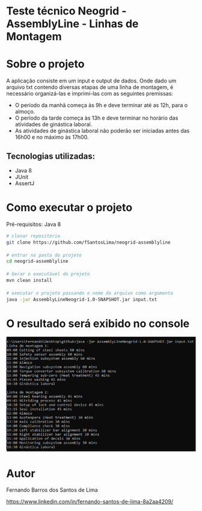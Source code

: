 # Teste técnico Neogrid - AssemblyLine - Linhas de Montagem

# Sobre o projeto

A aplicação consiste em um input e output de dados. Onde dado um arquivo txt contendo diversas etapas de uma linha de
montagem, é necessário organizá-las e imprimí-las com as seguintes premissas:

- O período da manhã começa às 9h e deve terminar até as 12h, para o almoço.
- O período da tarde começa às 13h e deve terminar no horário das atividades de ginástica laboral.
- As atividades de ginástica laboral não poderão ser iniciadas antes das 16h00 e no máximo às 17h00.

## Tecnologias utilizadas:

- Java 8
- JUnit
- AssertJ

# Como executar o projeto

Pré-requisitos: Java 8

```bash
# clonar repositório
git clone https://github.com/fSantosLima/neogrid-assemblyline

# entrar na pasta do projeto 
cd neogrid-assemblyline

# Gerar o executável do projeto 
mvn clean install

# executar o projeto passando o nome do arquivo como argumento
java -jar AssemblyLineNeogrid-1.0-SNAPSHOT.jar input.txt
```

# O resultado será exibido no console
![assembly-lines](https://github.com/fSantosLima/assetsRepo/blob/main/assembly-lines.PNG)




# Autor

Fernando Barros dos Santos de Lima

https://www.linkedin.com/in/fernando-santos-de-lima-8a2aa4209/

